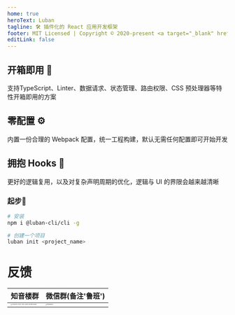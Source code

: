 ```yaml
---
home: true
heroText: Luban
tagline: 🛠 插件化的 React 应用开发框架
footer: MIT Licensed | Copyright © 2020-present <a target="_blank" href="https://github.com/front-end-captain">front-end-captain</a> <a href="https://beian.miit.gov.cn/" target="_blank">京ICP备2021014623号-2</a>
editLink: false
---
```


<div class="features">
  <div class="feature">
    <h2>开箱即用 🍱</h2>
    <p>支持TypeScript、Linter、数据请求、状态管理、路由权限、CSS 预处理器等特性开箱即用的方案</p>
  </div>
  <div class="feature">
    <h2>零配置 ⚙️</h2>
    <p>内置一份合理的 Webpack 配置，统一工程构建，默认无需任何配置即可开始开发</p>
  </div>
  <div class="feature">
    <h2>拥抱 Hooks 🌈</h2>
    <p>更好的逻辑复用，以及对复杂声明周期的优化，逻辑与 UI 的界限会越来越清晰</p>
  </div>
</div>

### 起步🚀

``` bash
# 安装
npm i @luban-cli/cli -g

# 创建一个项目
luban init <project_name>
```

# 反馈

| 知音楼群                                                     | 微信群(备注'鲁班')                                           |
| ------------------------------------------------------------ | ------------------------------------------------------------ |
| <img src="https://i.loli.net/2021/04/02/R469LEAUBq1yFpw.jpg" alt="2CA60091-DC80-4D9A-8098-6E53B233D38A" style="zoom: 15%;" /> | <img src="https://i.loli.net/2021/04/02/DI2lF6dZRQL7pna.jpg" alt="WechatIMG7" style="zoom:15%;" /> |
